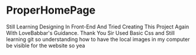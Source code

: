 # ProperHomePage
Still Learning Designing In Front-End And Tried Creating This Project Again With LoveBabbar's Guidance. Thank You Sir
Used Basic Css and Still learning git so understanding how to have the local images in my computer be visible for the website so yea 
